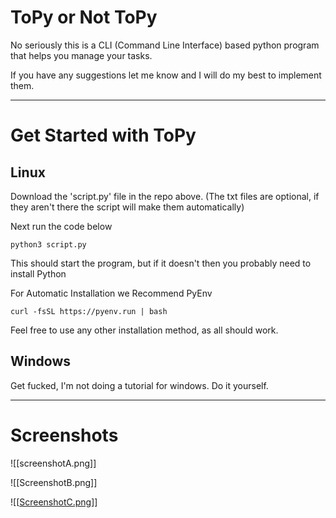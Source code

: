 # ToPy or Not ToPy
No seriously this is a CLI (Command Line Interface) based python program that helps you manage your tasks.

If you have any suggestions let me know and I will do my best to implement them.

---
# Get Started with ToPy
## Linux
Download the 'script.py' file in the repo above. (The txt files are optional, if they aren't there the script will make them automatically)

Next run the code below
```
python3 script.py
```

This should start the program, but if it doesn't then you probably need to install Python

For Automatic Installation we Recommend PyEnv
```
curl -fsSL https://pyenv.run | bash
```
Feel free to use any other installation method, as all should work.

## Windows
Get fucked, I'm not doing a tutorial for windows.
Do it yourself.

---
# Screenshots
![[screenshotA.png]]

![[ScreenshotB.png]]

![[[ScreenshotC.png](https://github.com/CLKairos/ToPy/blob/b28e9377c4602868ff9e94f11c9d0a84efb9970d/ScreenshotC.png)]]
